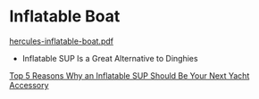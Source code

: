 # Inflatable Boat

[hercules-inflatable-boat.pdf](hercules-inflatable-boat/hercules-inflatable-boat.pdf)

* Inflatable SUP Is a Great Alternative to Dinghies

[Top 5 Reasons Why an Inflatable SUP Should Be Your Next Yacht Accessory](https://www.safe-skipper.com/top-5-reasons-why-an-inflatable-sup-should-be-your-next-yacht-accessory/)
